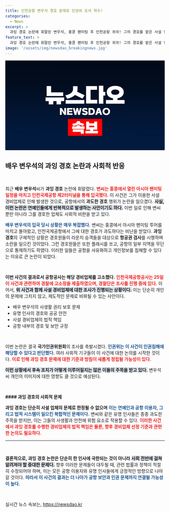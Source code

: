 ```yaml
---
title: 인천공항 변우석 경호 문제로 인권위 조사 착수!
categories:
  - News
excerpt: >
  과잉 경호 논란에 휘말린 변우석, 홍콩 팬미팅 후 인천공항 귀국! 그의 경호를 맡은 사설 업체가 고소당하고 인권위 조사까지 착수. 무단 통제와 개인정보 침해, 과연 변씨의 선택이 초래한 결과는?
feature_text: >
  과잉 경호 논란에 휘말린 변우석, 홍콩 팬미팅 후 인천공항 귀국! 그의 경호를 맡은 사설 업체가 고소당하고 인권위 조사까지 착수. 무단 통제와 개인정보 침해, 과연 변씨의 선택이 초래한 결과는?
image: '/assets/img/newsdao_breakingnews.jpg'
---
```


<p><img src="/assets/img/newsdao_breakingnews.jpg" alt="bookingtag 속보" /></p>

<h2 data-ke-size="size26">배우 변우석의 과잉 경호 논란과 사회적 반응</h2>

<p data-ke-size="size16">&nbsp;</p>

<p>최근 <strong>배우 변우석</strong>씨가 <strong>과잉 경호</strong> 논란에 휘말렸다. <b><span style="color: #ee2323;">변씨는 홍콩에서 열린 아시아 팬미팅 일정을 마치고 인천국제공항 제2터미널을 통해 입국했다.</span></b> 이 사건은 그가 이용한 사설 경비업체로 인해 발생한 것으로, 공항에서의 <strong>과도한 경호</strong> 행위가 논란을 일으켰다. <b><span style="background-color: #21538527;">사실, 이런 논란은 연예인들에게 반복적으로 발생하는 사안이기도 하다.</span></b> 이번 일로 인해 변씨 뿐만 아니라 그를 경호한 업체도 사회적 비판을 받고 있다.</p>

<p><b><span style="color: #1a5490;">배우 변우석의 입국 당시 상황은 매우 복잡했다.</span></b> 변씨는 홍콩에서 아시아 팬미팅 투어를 마치고 돌아왔고, 인천국제공항에서 그에 대한 경호가 과도하다는 비난을 받았다. <b>과잉 경호</b>의 구체적인 상황은 경호원들이 라운지 승객들을 대상으로 <b>항공권 검사</b>를 시행하며 소란을 일으킨 것이었다. 그런 경호원들은 또한 플래시를 쏘고, 공항의 일부 지역을 무단으로 통제하기도 하였다. 이러한 일들은 공항을 사유화하고 개인정보를 침해할 수 있다는 이유로 큰 논란이 되었다.</p>

<p data-ke-size="size16">&nbsp;</p>

<p><b>이번 사건의 결과로서 공항공사는 해당 경비업체를 고소했다.</b> <b><span style="color: #ee2323;">인천국제공항공사는 25일 이 사건과 관련하여 경찰에 고소장을 제출하였으며, 경찰단은 조사를 진행 중에 있다.</span></b> 이어서, <b><span style="background-color: #21538527;">위 사건과 함께 사설 경비업체에 대한 조사가 진행되는 상황이다.</span></b> 이는 단순히 개인의 문제에 그치지 않고, 제도적인 문제로 비화될 수 있는 사안이다.</p>

<ul>
  <li>배우 변우석의 사생활 권리 보호 문제</li>
  <li>유명 인사의 경호와 공공 안전</li>
  <li>사설 경비업체의 법적 책임</li>
  <li>공항 내부의 경호 및 보안 규정</li>
</ul>

<p data-ke-size="size16">&nbsp;</p>

<p>이번 논란은 결국 <strong>국가인권위원회</strong>의 조사를 촉발시켰다. <b><span style="color: #1a5490;">인권위는 이 사건이 인권침해에 해당할 수 있다고 판단했다.</span></b> 여러 사회적 기구들이 이 사건에 대한 논의를 시작한 것이다. <b><span style="color: #ee2323;">이로 인해 과잉 경호 문제에 대한 기준과 방침이 새롭게 정립될 가능성이 있다.</span></b> </p>

<p><b><span style="background-color: #21538527;">이런 상황에서 후속 조치가 어떻게 이루어질지는 많은 이들의 주목을 받고 있다.</span></b> 변우석씨 개인의 이미지에 대한 영향도 클 것으로 예상된다. </p>

<p data-ke-size="size16">&nbsp;</p>

<p><b>#### 과잉 경호의 사회적 문제</b></p>

<p><b>과잉 경호는 단순히 사설 업체의 문제로 한정될 수 없으며</b> <b><span style="color: #1a5490;">이는 연예인과 공항 이용자, 그리고 법적 시스템이 일으킨 복합적인 문제이다.</span></b> 변씨와 같은 유명 인사들은 종종 과도한 주목을 받지만, 이는 그들의 사생활과 안전에 위험 요소로 작용할 수 있다. <b><span style="color: #ee2323;">이러한 사건에서 과잉 경호를 수행한 경비업체의 법적 책임은 물론, 향후 경비업체 선정 기준과 관련한 논의도 필요하다.</span></b></p>

<hr />

<p data-ke-size="size16">&nbsp;</p>

<p><b>결론적으로, 과잉 경호 논란은 단순히 한 인사에 국한되는 것이 아니라</b> <b><span style="background-color: #21538527;">사회 전반에 걸쳐 알려져야 할 중대한 문제다.</span></b> 향후 이러한 문제들이 대두될 때, 관련 법률과 정책이 적절히 수정되어야 하며, 이는 모든 공항 이용자와 유명 인사들에게 긍정적인 방향으로 나아갈 것이다. <b><span style="color: #1a5490;">따라서 이 사건의 결과는 더 나아가 공항 보안과 인권 문제까지 연결될 가능성이 높다.</span></b> </p>

<p data-ke-size="size16">&nbsp;</p>
실시간 뉴스 속보는, <a href="https://newsdao.kr" rel="dofollow">https://newsdao.kr</a>


